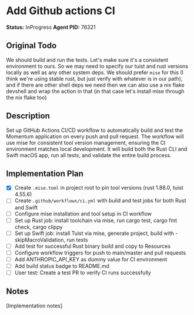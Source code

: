 # Add Github actions CI
**Status:** InProgress
**Agent PID:** 76321

## Original Todo
We should build and run the tests. Let's make sure it's a consistent environment to ours. So we may need to specify our tuist and rust versions locally as well as any other system deps. We should prefer `mise` for this (I think we're using stable rust, but just verify with whatever is in our path), and if there are other shell deps we need then we can also use a nix flake devshell and wrap the action in that (in that case let's install mise through the nix flake too)

## Description
Set up GitHub Actions CI/CD workflow to automatically build and test the Momentum application on every push and pull request. The workflow will use mise for consistent tool version management, ensuring the CI environment matches local development. It will build both the Rust CLI and Swift macOS app, run all tests, and validate the entire build process.

## Implementation Plan
- [x] Create `.mise.toml` in project root to pin tool versions (rust 1.88.0, tuist 4.55.6)
- [ ] Create `.github/workflows/ci.yml` with build and test jobs for both Rust and Swift
- [ ] Configure mise installation and tool setup in CI workflow
- [ ] Set up Rust job: install toolchain via mise, run cargo test, cargo fmt check, cargo clippy
- [ ] Set up Swift job: install Tuist via mise, generate project, build with -skipMacroValidation, run tests
- [ ] Add test for successful Rust binary build and copy to Resources
- [ ] Configure workflow triggers for push to main/master and pull requests
- [ ] Add ANTHROPIC_API_KEY as dummy value for CI environment
- [ ] Add build status badge to README.md
- [ ] User test: Create a test PR to verify CI runs successfully

## Notes
[Implementation notes]